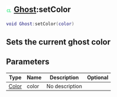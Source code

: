 ## ![client](.gitbook/assets/client.png) [Ghost](./home/Ghost):setColor

```lua
void Ghost:setColor(color)
```

Sets the current ghost color
------
## Parameters

| Type   | Name | Description | Optional |
| ------ | ---- | ----------- | -------: |
| [Color](./home/Color) | color | No description |  |

